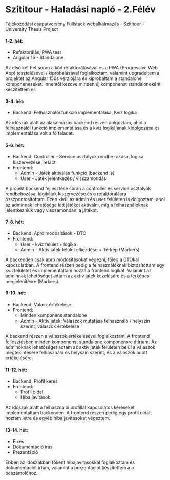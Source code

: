 
# Szititour - Haladási napló - 2.Félév

Tájékozódási csapatverseny Fullstack webalkalmazás - Szititour - University Thesis Project


#### **1-2. hét:**
 - Refaktorálás, PWA test 
 - Angular 15 - Standalone

Az első két hét során a kód refaktorálásával és a PWA (Progressive Web App) tesztelésével / kipróbálásával foglalkoztam, valamint upgradeltem a projektet az Angular 15ös verziójára és kiprobáltam a standalone komponeneseket. Innentől kezdve minden új komponenst standaloneként készítettem el.


#### **3-4. hét:**
 - Backend: Felhasználói funkció implementálása, Kvíz logika

Az időszak alatt az alakalmazás backend részen dolgoztam, ahol a felhasználói funkció implementálása és a kvíz logikájának kidolgozása és implementálása volt a fő feladat.


#### **5-6. hét:**
 - Backend: Controller - Service osztályok rendbe rakása, logika kiszervezése, refact
 - Frontend:
    - Admin - Játék aktiválás funkció (backend is)
    - User - Játék jelentkezés / visszamondás

A projekt backend fejlesztése során a controller és service osztályok rendbehozása, logikájuk kiszervezése és a refaktorálásra összpontosítottam. Ezen kívül az admin és user felületen is dolgoztam, ahol az adminnak lehetősége lett játékot aktiválni, míg a felhasználóknak jelentkezniük vagy visszamondani a játékot.
            

#### **7-8. hét:**
 - Backend: Apró módosítások - DTO
 - Frontend:
    - User - kvíz felület + logika
    - Admin - Aktív játék felület elkezdése + Térkép (Markers)

A backenden csak apró módosításokat végezni, főleg a DTOkal kapcsolatban. A frontend részen pedig a felhasználóknak biztosítottam egy kvízfelületet és implementáltam hozzá a frontend logikát. Valamint az adminnak lehetőséget adtam az aktív játék kezelésére és a térképes megjelenítésre (Markers).


#### **9-10. hét:**
 - Backend: Válasz értékelése
 - Frontend:
    - Minden komponens standalone
    - Admin - Aktív játék: Válaszok mutatása felhasználó / helyszín szerint, válaszok értékelése

A backend részen a válaszok értékelésével foglalkoztam. A frontend fejlesztésben minden komponenst standalone komponensre átírtam. Az adminoknak lehetőséget adtam az aktív játék felületen belül a válaszok megtekintésére felhasználó és helyszín szerint, és a válaszok adott értékelésére.


#### **11-12. hét:**
 - Backend: Profil kérés
 - Frontend:
    - Profil oldal
    - Hiba javítások

Az időszak alatt a felhasználói profillal kapcsolatos kéréseket implementáltam backenden. A frontend részen pedig egy profil oldalt hoztam létre és egyéb hiba javításokat végeztem.

#### **13-14. hét:**
 - Fixes
 - Dokumentáció írás
 - Prezentáció

Ebben az időszakban főként hibajavításokkal foglalkoztam és dokumentációt írtam, valamint a prezentációt készítettem a a beszámolóhoz.
